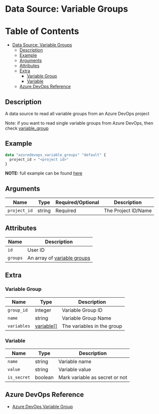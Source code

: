 # Data Source: Variable Groups

Table of Contents
=================

   * [Data Source: Variable Groups](#data-source-variable-groups)
      * [Description](#description)
      * [Example](#example)
      * [Arguments](#arguments)
      * [Attributes](#attributes)
      * [Extra](#extra)
         * [Variable Group](#variable-group)
         * [Variable](#variable)
      * [Azure DevOps Reference](#azure-devops-reference)

## Description

A data source to read all variable groups from an Azure DevOps project

Note: if you want to read single variable groups from Azure DevOps, then check [variable_group](./variable_group.md)

## Example

```terraform
data "azuredevops_variable_groups" "default" {
  project_id = "<project id>"
}
```

**NOTE:** full example can be found [here](../../examples/d/variable_groups/main.tf)

## Arguments

| Name | Type | Required/Optional | Description |
|------|------|-------------------|-------------|
| `project_id` | string | Required | The Project ID/Name |

## Attributes

| Name | Description |
|------|-------------|
| `id` | User ID |
| `groups` | An array of [variable groups](#variable-group) |

## Extra

### Variable Group

| Name | Type | Description |
|------|-------------|-------|
| `group_id` | integer | Variable Group ID |
| `name` | string | Variable Group Name |
| `variables` | [variable[]](#variable) | The variables in the group |

### Variable

| Name | Type | Description |
|------|-------------|-------|
| `name` | string | Variable name |
| `value` | string | Variable value |
| `is_secret` | boolean | Mark variable as secret or not |

## Azure DevOps Reference

- [Azure DevOps Variable Group](https://docs.microsoft.com/en-us/azure/devops/pipelines/library/variable-groups?view=azure-devops&tabs=yaml)
